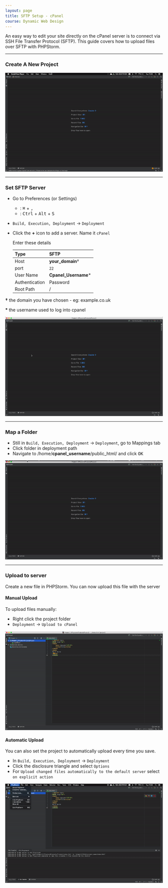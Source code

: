 ```yaml
---
layout: page
title: SFTP Setup - cPanel 
course: Dynamic Web Design
---
```


An easy way to edit your site directly on the cPanel server is to connect via SSH File Transfer Protocol (SFTP). This guide covers how to upload files over SFTP with PHPStorm.

***

### Create A New Project

![Create A New Project GIF](gif/PHPStormNewProject.gif)

***

### Set SFTP Server

- Go to Preferences (or Settings)
    - <i class="fab fa-apple"></i>: <kbd>⌘</kbd> + <kbd>,</kbd>
    - <i class="fab fa-windows"></i>: <kbd>Ctrl</kbd> + <kbd>Alt</kbd> + <kbd>S</kbd>


- `Build, Execution, Deployment` -> `Deployment`
- Click the **+** icon to add a server. Name it `cPanel`

    Enter these details

    | Type           | SFTP                    |
    | -------------- | ----------------------- |
    | Host           | **your_domain**† |
    | port           | `22`                 |
    | User Name      | **Cpanel_Username***                 |
    | Authentication | Password                |
    | Root Path      | /                |

**†** the domain you have chosen -  eg: example.co.uk

**\*** the username used to log into cpanel

![Set SFTP Server Gif](gif/PHPStormSetSFTP.gif)

***

### Map a Folder

- Still in `Build, Execution, Deployment` -> `Deployment`, go to Mappings tab
- Click folder in deployment path
- Navigate to /home/**cpanel_username**/public_html/ and click <kbd>OK</kbd>


![Map a folder Gif](gif/PHPStormSetMappings.gif)

***

### Upload to server

Create a new file in PHPStorm. You can now upload this file with the server

#### Manual Upload

To upload files manually:
- Right click the project folder
- `Deployment` -> `Upload to cPanel`

![Manual Upload GIF](gif/PHPStormManualUpload.gif)

#### Automatic Upload

You can also set the project to automatically upload every time you save.

- In `Build, Execution, Deployment` -> `Deployment`
- Click the disclosure triangle and select `Options`
- For `Upload changed files automatically to the default server` select `on explicit action`

![Automatic Upload GIF](gif/PHPStormAutoUpload.gif)
